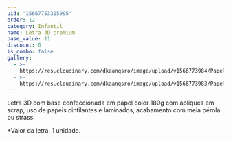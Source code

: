 ```yaml
---
uid: '15667753305995'
order: 12
category: Infantil
name: Letra 3D premium
base_value: 11
discount: 0
is_combo: false
gallery:
  - >-
    https://res.cloudinary.com/dkaanqsro/image/upload/v1566773984/Papelaria%20infantil/Letra_3D_premium_2_b1nrw5.jpg
  - >-
    https://res.cloudinary.com/dkaanqsro/image/upload/v1566773983/Papelaria%20infantil/lara_inc18x.jpg
---
```

Letra 3D com base confeccionada em papel color 180g com apliques em scrap, uso de papeis cintilantes e laminados, acabamento com meia pérola ou strass.

\*Valor da letra, 1 unidade.
